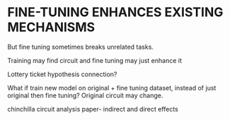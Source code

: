 # FINE-TUNING ENHANCES EXISTING MECHANISMS

But fine tuning sometimes breaks unrelated tasks.

Training may find circuit and fine tuning may just enhance it

Lottery ticket hypothesis connection?

What if train new model on original + fine tuning dataset, instead of just original then fine tuning? Original circuit may change.

chinchilla circuit analysis paper- indirect and direct effects